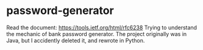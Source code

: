 # password-generator

Read the document: https://tools.ietf.org/html/rfc6238
Trying to understand the mechanic of bank password generator. 
The project originally was in Java, but I accidently deleted it, and rewrote in Python.
